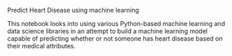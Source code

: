 Predict Heart Disease using machine learning

This notebook looks into using various Python-based machine learning and data science libraries in an attempt to build a machine learning model capable of predicting whether or not someone has heart disease based on their medical attributes.
